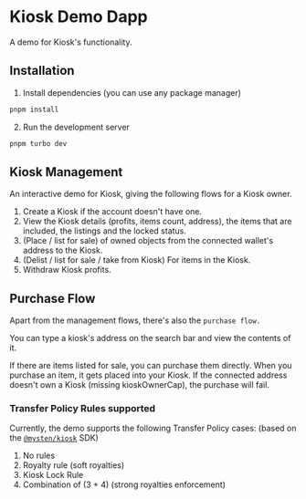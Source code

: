 # Kiosk Demo Dapp

A demo for Kiosk's functionality.

## Installation

1. Install dependencies (you can use any package manager)

```sh
pnpm install
```

2. Run the development server

```sh
pnpm turbo dev
```

## Kiosk Management

An interactive demo for Kiosk, giving the following flows for a Kiosk owner.

1. Create a Kiosk if the account doesn't have one.
2. View the Kiosk details (profits, items count, address), the items that are included, the listings and the locked status.
3. (Place / list for sale) of owned objects from the connected wallet's address to the Kiosk.
4. (Delist / list for sale / take from Kiosk) For items in the Kiosk.
5. Withdraw Kiosk profits.

## Purchase Flow

Apart from the management flows, there's also the `purchase flow.`

You can type a kiosk's address on the search bar and view the contents of it.

If there are items listed for sale, you can purchase them directly. When you purchase an item, it gets placed into your Kiosk.
If the connected address doesn't own a Kiosk (missing kioskOwnerCap), the purchase will fail.

### Transfer Policy Rules supported

Currently, the demo supports the following Transfer Policy cases:
(based on the [`@mysten/kiosk`](https://github.com/MystenLabs/ts-sdks/tree/main/packages/kiosk) SDK)

1. No rules
2. Royalty rule (soft royalties)
3. Kiosk Lock Rule
4. Combination of (3 + 4) (strong royalties enforcement)
